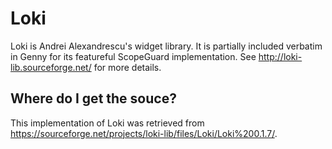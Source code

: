 # Loki

Loki is Andrei Alexandrescu's widget library. It is partially included verbatim in Genny for its
featureful ScopeGuard implementation. See http://loki-lib.sourceforge.net/ for more details.

## Where do I get the souce?

This implementation of Loki was retrieved from
https://sourceforge.net/projects/loki-lib/files/Loki/Loki%200.1.7/.

